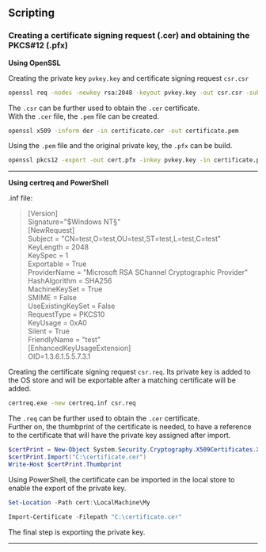 ## Scripting

### Creating a certificate signing request (.cer) and obtaining the PKCS#12 (.pfx)

**Using OpenSSL**

Creating the private key `pvkey.key` and certificate signing request `csr.csr`
```bash
openssl req -nodes -newkey rsa:2048 -keyout pvkey.key -out csr.csr -subj "/C=test/ST=test/L=test/O=test/OU=test/CN=test"
```

The `.csr` can be further used to obtain the `.cer` certificate. <br>
With the `.cer` file, the `.pem` file can be created.
```bash
openssl x509 -inform der -in certificate.cer -out certificate.pem
```

Using the `.pem` file and the original private key, the `.pfx` can be build.
```bash
openssl pkcs12 -export -out cert.pfx -inkey pvkey.key -in certificate.pem
```
___

**Using certreq and PowerShell**

.inf file:
>[Version] <br>
>Signature="$Windows NT§" <br>
>[NewRequest] <br>
>Subject = "CN=test,O=test,OU=test,ST=test,L=test,C=test" <br>
>KeyLength = 2048 <br>
>KeySpec = 1 <br>
>Exportable = True <br>
>ProviderName = "Microsoft RSA SChannel Cryptographic Provider" <br>
>HashAlgorithm = SHA256 <br>
>MachineKeySet = True <br>
>SMIME = False <br>
>UseExistingKeySet = False <br>
>RequestType = PKCS10 <br>
>KeyUsage = 0xA0 <br>
>Silent = True <br>
>FriendlyName = "test" <br>
>[EnhancedKeyUsageExtension] <br>
>OID=1.3.6.1.5.5.7.3.1 <br>

Creating the certificate signing request `csr.req`. 
Its private key is added to the OS store and will be exportable after a matching certificate will be added.
```bash
certreq.exe -new certreq.inf csr.req
```

The `.req` can be further used to obtain the `.cer` certificate. <br>
Further on, the thumbprint of the certificate is needed, to have a reference to the certificate that will have
the private key assigned after import. <br>
```powershell
$certPrint = New-Object System.Security.Cryptography.X509Certificates.X509Certificate2
$certPrint.Import("C:\certificate.cer")
Write-Host $certPrint.Thumbprint
```

Using PowerShell, the certificate can be imported in the local store to enable the export of the private key.
```powershell
Set-Location -Path cert:\LocalMachine\My

Import-Certificate -Filepath "C:\certificate.cer"
```

The final step is exporting the private key.

___
